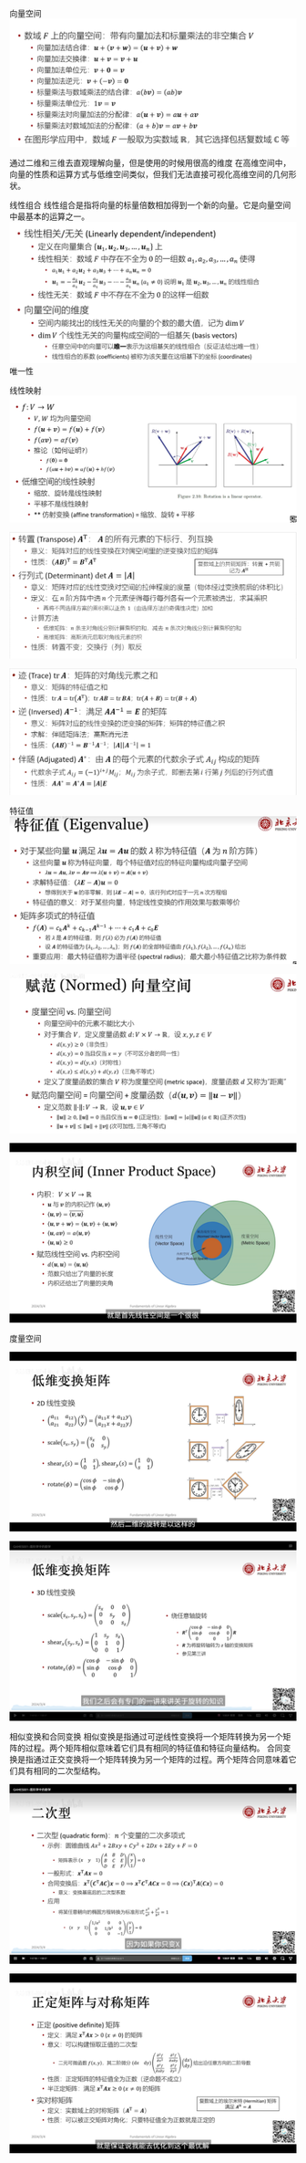 
向量空间
![alt text](image.png)

通过二维和三维去直观理解向量，但是使用的时候用很高的维度
在高维空间中，向量的性质和运算方式与低维空间类似，但我们无法直接可视化高维空间的几何形状。

线性组合
线性组合是指将向量的标量倍数相加得到一个新的向量。它是向量空间中最基本的运算之一。
![alt text](image-1.png)
唯一性


线性映射
![alt text](image-2.png)

![alt text](image-3.png)

![alt text](image-4.png)

特征值
![alt text](image-5.png)


![alt text](image-6.png)


![alt text](image-7.png)

度量空间

![alt text](image-8.png)

![alt text](image-9.png)

相似变换和合同变换
相似变换是指通过可逆线性变换将一个矩阵转换为另一个矩阵的过程。两个矩阵相似意味着它们具有相同的特征值和特征向量结构。
合同变换是指通过正交变换将一个矩阵转换为另一个矩阵的过程。两个矩阵合同意味着它们具有相同的二次型结构。

![alt text](image-10.png)

![alt text](image-11.png)












